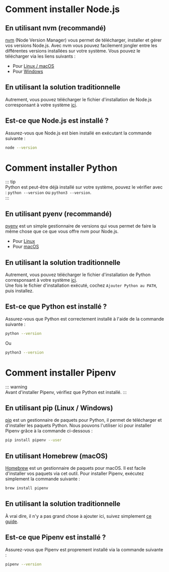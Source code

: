 
# Comment installer Node.js 
  
## En utilisant nvm (recommandé)
  
[nvm](https://github.com/creationix/nvm) (Node Version Manager) vous permet de télécharger, installer et gérer vos versions Node.js. Avec nvm vous pouvez facilement jongler entre les différentes versions installées sur votre système. Vous pouvez le télécharger via les liens suivants :  
  
- Pour [Linux / macOS](https://github.com/creationix/nvm#install-script)  
- Pour [Windows](https://github.com/coreybutler/nvm-windows#installation--upgrades)  
  
## En utilisant la solution traditionnelle
  
Autrement, vous pouvez télécharger le fichier d'installation de Node.js corresponsant à votre système [ici](https://nodejs.org/en/download/).  
  
## Est-ce que Node.js est installé ?
  
Assurez-vous que Node.js est bien installé en exécutant la commande suivante :

```bash  
node --version  
```  
  
# Comment installer Python
  
::: tip  
Python est peut-être déjà installé sur votre système, pouvez le vérifier avec : `python --version` ou `python3 --version`.  
:::
  
## En utilisant pyenv (recommandé)
  
[pyenv](https://github.com/pyenv/pyenv) est un simple gestionnaire de versions qui vous permet de faire la même chose que ce que vous offre nvm pour Node.js.
  
- Pour [Linux](https://github.com/pyenv/pyenv-installer#installation--update--uninstallation)  
- Pour [macOS](https://github.com/pyenv/pyenv#homebrew-on-macos)  
  
## En utilisant la solution traditionnelle
  
Autrement, vous pouvez télécharger le fichier d'installation de Python corresponsant à votre système [ici](https://www.python.org/downloads/).  
Une fois le fichier d'installation exécuté, cochez `Ajouter Python au PATH`, puis installez.
  
## Est-ce que Python est installé ?
  
Assurez-vous que Python est correctement installé à l'aide de la commande suivante :

```bash
python --version
```  
Ou 
```bash  
python3 --version  
```

# Comment installer Pipenv

::: warning  
Avant d'installer Pipenv, vérifiez que Python est installé.
:::

## En utilisant pip (Linux / Windows)

[pip](https://pip.pypa.io/en/stable/installing/) est un gestionnaire de paquets pour Python, il permet de télécharger et d'installer les paquets Python. Nous pouvons l'utiliser ici pour installer Pipenv grâce à la commande ci-dessous :

```bash
pip install pipenv --user
```

## En utilisant Homebrew (macOS)

[Homebrew](https://brew.sh/) est un gestionnaire de paquets pour macOS. Il est facile d'installer vos paquets via cet outil. Pour installer Pipenv, exécutez simplement la commande suivante :

```bash
brew install pipenv
```

## En utilisant la solution traditionnelle
  
À vrai dire, il n'y a pas grand chose à ajouter ici, suivez simplement [ce guide](https://pipenv.readthedocs.io/en/latest/install/).  
  
## Est-ce que Pipenv est installé ?  
  
Assurez-vous que Pipenv est proprement installé via la commande suivante :  
  
```bash  
pipenv --version  
```
